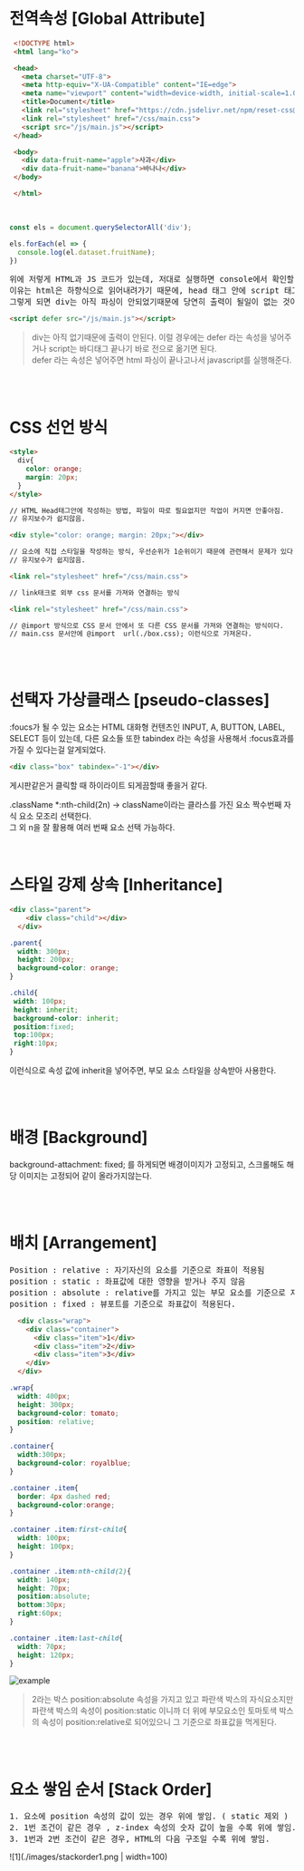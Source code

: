 # 전역속성 [Global Attribute]

```html
 <!DOCTYPE html>
 <html lang="ko">

 <head>
   <meta charset="UTF-8">
   <meta http-equiv="X-UA-Compatible" content="IE=edge">
   <meta name="viewport" content="width=device-width, initial-scale=1.0">
   <title>Document</title>
   <link rel="stylesheet" href="https://cdn.jsdelivr.net/npm/reset-css@5.0.1/reset.min.css">
   <link rel="stylesheet" href="/css/main.css">
   <script src="/js/main.js"></script>
 </head>

 <body>
   <div data-fruit-name="apple">사과</div>
   <div data-fruit-name="banana">바나나</div>
 </body>

 </html>
```
<br>

```javascript
const els = document.querySelectorAll('div');

els.forEach(el => {
  console.log(el.dataset.fruitName);
})
```

<pre>
위에 저렇게 HTML과 JS 코드가 있는데, 저대로 실행하면 console에서 확인할 수 있듯이 출력이 되질 않는다.
이유는 html은 하향식으로 읽어내려가기 때문에, head 태그 안에 script 태그를 만나게되면 자바스크립트가 실행되는 시점에 HTML 파싱은 멈추게되고, JS를 먼저 실행하고 파싱을 이어나가기 때문이다.  
그렇게 되면 div는 아직 파싱이 안되었기때문에 당연히 출력이 될일이 없는 것이다. 
</pre>

```html
<script defer src="/js/main.js"></script>
```
>div는 아직 없기때문에 출력이 안된다. 이럴 경우에는 defer 라는 속성을 넣어주거나 script는 바디태그 끝나기 바로 전으로 옮기면 된다. <br>defer 라는 속성은 넣어주면 html 파싱이 끝나고나서 javascript를 실행해준다. 


<br>
<br>

# CSS 선언 방식

```html
<style>
  div{
    color: orange;
    margin: 20px;
  }
</style>

// HTML Head태그안에 작성하는 방법, 파일이 따로 필요없지만 작업이 커지면 안좋아짐.
// 유지보수가 쉽지않음.

<div style="color: orange; margin: 20px;"></div>

// 요소에 직접 스타일을 작성하는 방식, 우선순위가 1순위이기 때문에 관련해서 문제가 있다.
// 유지보수가 쉽지않음.

<link rel="stylesheet" href="/css/main.css">

// link태크로 외부 css 문서를 가져와 연결하는 방식 

<link rel="stylesheet" href="/css/main.css"> 

// @import 방식으로 CSS 문서 안에서 또 다른 CSS 문서를 가져와 연결하는 방식이다. 
// main.css 문서안에 @import  url(./box.css); 이런식으로 가져온다.
```

<br>
<br>


# 선택자 가상클래스 [pseudo-classes]

:foucs가 될 수 있는 요소는 HTML 대화형 컨텐츠인 INPUT, A, BUTTON, LABEL, SELECT 등이 있는데, 다른 요소들 또한 tabindex 라는 속성을 사용해서 :focus효과를 가질 수 있다는걸 알게되었다. 


```html
<div class="box" tabindex="-1"></div>
```

게시판같은거 클릭할 때 하이라이트 되게끔할때 좋을거 같다.

.className *:nth-child(2n)  ->  className이라는 클라스를 가진 요소 짝수번째 자식 요소 모조리 선택한다.<br>그 외 n을 잘 활용해 여러 번째 요소 선택 가능하다.

<br>

# 스타일 강제 상속 [Inheritance]

```html
<div class="parent">
    <div class="child"></div>
  </div>
```

```css
.parent{
  width: 300px;
  height: 200px;
  background-color: orange;
}

.child{
 width: 100px;
 height: inherit;
 background-color: inherit;
 position:fixed;
 top:100px;
 right:10px;
}
```

 이런식으로 속성 값에 inherit을 넣어주면, 부모 요소 스타일을 상속받아 사용한다. 

<br>
<br>

 # 배경 [Background]

 background-attachment: fixed; 를 하게되면 배경이미지가 고정되고, 스크롤해도 해당 이미지는 고정되어 같이 올라가지않는다. 

 <br>
 <br>

 # 배치 [Arrangement]

 <pre>
Position : relative : 자기자신의 요소를 기준으로 좌표이 적용됨
position : static : 좌표값에 대한 영향을 받거나 주지 않음 
position : absolute : relative를 가지고 있는 부모 요소를 기준으로 자표가 적용됨. 
position : fixed : 뷰포트를 기준으로 좌표값이 적용된다.  </pre>

```html
  <div class="wrap">
    <div class="container">
      <div class="item">1</div>
      <div class="item">2</div>
      <div class="item">3</div>
    </div>
  </div>
```

```css
.wrap{
  width: 400px;
  height: 300px;
  background-color: tomato;
  position: relative;
}

.container{
  width:300px;
  background-color: royalblue;
}

.container .item{
  border: 4px dashed red;
  background-color:orange;
}

.container .item:first-child{
  width: 100px;
  height: 100px;
}

.container .item:nth-child(2){
  width: 140px;
  height: 70px;
  position:absolute;
  bottom:30px;
  right:60px;
}

.container .item:last-child{
  width: 70px;
  height: 120px;
}
```

![example](./images/img.png)


>2라는 박스 position:absolute 속성을 가지고 있고 파란색 박스의 자식요소지만 파란색 박스의 속성이 position:static 이니까 더 위에 부모요소인 토마토색 박스의 속성이 position:relative로 되어있으니 그 기준으로 좌표값을 먹게된다.

<br>
<br>

# 요소 쌓임 순서 [Stack Order]

<pre>
1. 요소에 position 속성의 값이 있는 경우 위에 쌓임. ( static 제외 )
2. 1번 조건이 같은 경우 , z-index 속성의 숫자 값이 높을 수록 위에 쌓임.
3. 1번과 2번 조건이 같은 경우, HTML의 다음 구조일 수록 위에 쌓임.
</pre>

![1](./images/stackorder1.png | width=100)